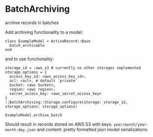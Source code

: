 # BatchArchiving

archive records in batches


Add archiving functionality to a model:
```
class ExampleModel < ActiveRecord::Base
  batch_archivable
end
```
and to use functionality:
```
storage_id = :aws_s3 # currently no other storages implemented
storage_options = {
  access_key_id: <aws_access_key_id>,
  acl: <acl>, # default 'private'
  bucket: <aws bucket>,
  region: <aws region>,
  secret_access_key: <aws_secret_access_key>
}
::BatchArchiving::Storage.configure(storage: storage_id, storage_options: storage_options)

ExampleModel.archive_batch
```

Should result in records stored on AWS S3
with keys: `year/month/year-month-day.json`
and content: pretty formatted json model serializations

